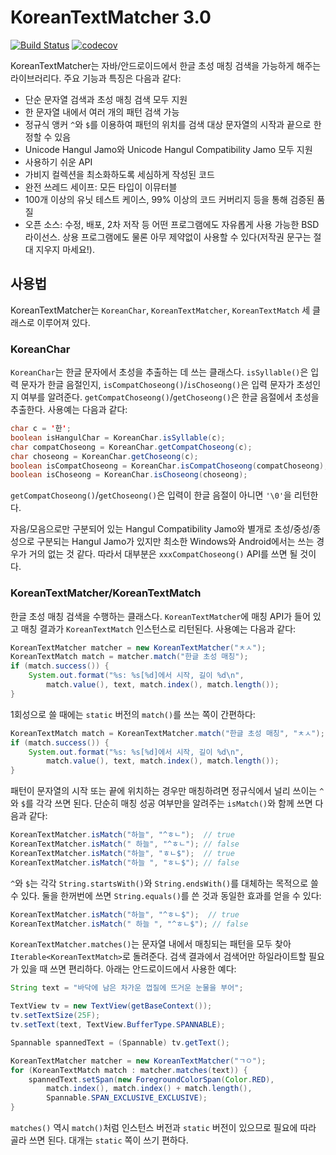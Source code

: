 # KoreanTextMatcher 3.0

[![Build Status](https://travis-ci.org/bangjunyoung/KoreanTextMatcher.svg?branch=master)](https://travis-ci.org/bangjunyoung/KoreanTextMatcher)
[![codecov](https://codecov.io/gh/bangjunyoung/KoreanTextMatcher/branch/master/graph/badge.svg)](https://codecov.io/gh/bangjunyoung/KoreanTextMatcher)

KoreanTextMatcher는 자바/안드로이드에서 한글 초성 매칭 검색을 가능하게 해주는 라이브러리다.
주요 기능과 특징은 다음과 같다:

- 단순 문자열 검색과 초성 매칭 검색 모두 지원
- 한 문자열 내에서 여러 개의 패턴 검색 가능
- 정규식 앵커 `^`와 `$`를 이용하여 패턴의 위치를 검색 대상 문자열의 시작과 끝으로 한정할 수 있음
- Unicode Hangul Jamo와 Unicode Hangul Compatibility Jamo 모두 지원
- 사용하기 쉬운 API
- 가비지 컬렉션을 최소화하도록 세심하게 작성된 코드
- 완전 쓰레드 세이프: 모든 타입이 이뮤터블
- 100개 이상의 유닛 테스트 케이스, 99% 이상의 코드 커버리지 등을 통해 검증된 품질
- 오픈 소스: 수정, 배포, 2차 저작 등 어떤 프로그램에도 자유롭게 사용 가능한 BSD 라이선스.
  상용 프로그램에도 물론 아무 제약없이 사용할 수 있다(저작권 문구는 절대 지우지 마세요!).

## 사용법

KoreanTextMatcher는 `KoreanChar`, `KoreanTextMatcher`, `KoreanTextMatch` 세 클래스로 이루어져 있다.

### KoreanChar

`KoreanChar`는 한글 문자에서 초성을 추출하는 데 쓰는 클래스다. `isSyllable()`은 입력 문자가
한글 음절인지, `isCompatChoseong()`/`isChoseong()`은 입력 문자가 초성인지 여부를
알려준다. `getCompatChoseong()`/`getChoseong()`은 한글 음절에서 초성을 추출한다.
사용예는 다음과 같다:

``` java
char c = '한';
boolean isHangulChar = KoreanChar.isSyllable(c);
char compatChoseong = KoreanChar.getCompatChoseong(c);
char choseong = KoreanChar.getChoseong(c);
boolean isCompatChoseong = KoreanChar.isCompatChoseong(compatChoseong);
boolean isChoseong = KoreanChar.isChoseong(choseong);
```

`getCompatChoseong()`/`getChoseong()`은 입력이 한글 음절이 아니면 `'\0'`을 리턴한다.

자음/모음으로만 구분되어 있는 Hangul Compatibility Jamo와 별개로 초성/중성/종성으로 구분되는
Hangul Jamo가 있지만 최소한 Windows와 Android에서는 쓰는 경우가 거의 없는 것 같다. 따라서
대부분은 `xxxCompatChoseong()` API를 쓰면 될 것이다.

### KoreanTextMatcher/KoreanTextMatch

한글 초성 매칭 검색을 수행하는 클래스다. `KoreanTextMatcher`에 매칭 API가 들어 있고
매칭 결과가 `KoreanTextMatch` 인스턴스로 리턴된다. 사용예는 다음과 같다:

``` java
KoreanTextMatcher matcher = new KoreanTextMatcher("ㅊㅅ");
KoreanTextMatch match = matcher.match("한글 초성 매칭");
if (match.success()) {
    System.out.format("%s: %s[%d]에서 시작, 길이 %d\n",
        match.value(), text, match.index(), match.length());
}
```

1회성으로 쓸 때에는 `static` 버전의 `match()`를 쓰는 쪽이 간편하다:

``` java
KoreanTextMatch match = KoreanTextMatcher.match("한글 초성 매칭", "ㅊㅅ");
if (match.success()) {
    System.out.format("%s: %s[%d]에서 시작, 길이 %d\n",
        match.value(), text, match.index(), match.length());
}
```

패턴이 문자열의 시작 또는 끝에 위치하는 경우만 매칭하려면 정규식에서 널리 쓰이는 `^`와 `$`를
각각 쓰면 된다. 단순히 매칭 성공 여부만을 알려주는 `isMatch()`와 함께 쓰면 다음과 같다:

``` java
KoreanTextMatcher.isMatch("하늘", "^ㅎㄴ");  // true
KoreanTextMatcher.isMatch(" 하늘", "^ㅎㄴ"); // false
KoreanTextMatcher.isMatch("하늘", "ㅎㄴ$");  // true
KoreanTextMatcher.isMatch("하늘 ", "ㅎㄴ$"); // false
```

`^`와 `$`는 각각 `String.startsWith()`와 `String.endsWith()`를 대체하는 목적으로 쓸 수 있다.
둘을 한꺼번에 쓰면 `String.equals()`를 쓴 것과 동일한 효과를 얻을 수 있다:

``` java
KoreanTextMatcher.isMatch("하늘", "^ㅎㄴ$");  // true
KoreanTextMatcher.isMatch(" 하늘 ", "^ㅎㄴ$"); // false
```

`KoreanTextMatcher.matches()`는 문자열 내에서 매칭되는 패턴을 모두 찾아
`Iterable<KoreanTextMatch>`로 돌려준다. 검색 결과에서 검색어만 하일라이트할 필요가 있을 때 쓰면
편리하다. 아래는 안드로이드에서 사용한 예다:

``` java
String text = "바닥에 남은 차가운 껍질에 뜨거운 눈물을 부어";

TextView tv = new TextView(getBaseContext());
tv.setTextSize(25F);
tv.setText(text, TextView.BufferType.SPANNABLE);

Spannable spannedText = (Spannable) tv.getText();

KoreanTextMatcher matcher = new KoreanTextMatcher("ㄱㅇ");
for (KoreanTextMatch match : matcher.matches(text)) {
    spannedText.setSpan(new ForegroundColorSpan(Color.RED),
        match.index(), match.index() + match.length(),
        Spannable.SPAN_EXCLUSIVE_EXCLUSIVE);
}
```

`matches()` 역시 `match()`처럼 인스턴스 버전과 `static` 버전이 있으므로 필요에 따라 골라 쓰면 된다.
대개는 `static` 쪽이 쓰기 편하다.
